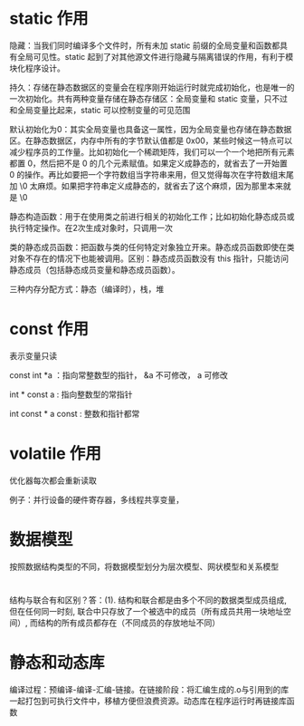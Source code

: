 # static 作用

隐藏：当我们同时编译多个文件时，所有未加 static 前缀的全局变量和函数都具有全局可见性。static 起到了对其他源文件进行隐藏与隔离错误的作用，有利于模块化程序设计。

持久：存储在静态数据区的变量会在程序刚开始运行时就完成初始化，也是唯一的一次初始化。共有两种变量存储在静态存储区：全局变量和 static 变量，只不过和全局变量比起来，static 可以控制变量的可见范围

默认初始化为0：其实全局变量也具备这一属性，因为全局变量也存储在静态数据区。在静态数据区，内存中所有的字节默认值都是 0x00，某些时候这一特点可以减少程序员的工作量。比如初始化一个稀疏矩阵，我们可以一个一个地把所有元素都置 0，然后把不是 0 的几个元素赋值。如果定义成静态的，就省去了一开始置 0 的操作。再比如要把一个字符数组当字符串来用，但又觉得每次在字符数组末尾加 \0 太麻烦。如果把字符串定义成静态的，就省去了这个麻烦，因为那里本来就是 \0 

静态构造函数：用于在使用类之前进行相关的初始化工作；比如初始化静态成员或执行特定操作。在2次生成对象时，只调用一次

类的静态成员函数：把函数与类的任何特定对象独立开来。静态成员函数即使在类对象不存在的情况下也能被调用。区别：静态成员函数没有 this 指针，只能访问静态成员（包括静态成员变量和静态成员函数）。

三种内存分配方式：静态（编译时），栈，堆

# const 作用

表示变量只读

const int *a ：指向常整数型的指针， &a 不可修改， a 可修改

int * const a : 指向整数型的常指针

int const * a const : 整数和指针都常

# volatile 作用

优化器每次都会重新读取

例子：并行设备的硬件寄存器，多线程共享变量，

# 数据模型

按照数据结构类型的不同，将数据模型划分为层次模型、网状模型和关系模型

# 
结构与联合有和区别？答：(1). 结构和联合都是由多个不同的数据类型成员组成, 但在任何同一时刻, 联合中只存放了一个被选中的成员（所有成员共用一块地址空间）, 而结构的所有成员都存在（不同成员的存放地址不同）

#  静态和动态库

编译过程：预编译-编译-汇编-链接。在链接阶段：将汇编生成的.o与引用到的库一起打包到可执行文件中，移植方便但浪费资源。动态库在程序运行时再链接库函数